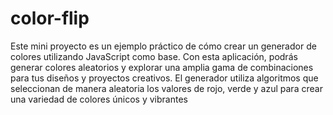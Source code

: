 # color-flip

Este mini proyecto es un ejemplo práctico de cómo crear un generador de colores utilizando JavaScript como base. Con esta aplicación, 
podrás generar colores aleatorios y explorar una amplia gama de combinaciones para tus diseños y proyectos creativos. 
El generador utiliza algoritmos que seleccionan de manera aleatoria los valores de rojo, verde y azul para crear una variedad de colores únicos y vibrantes
